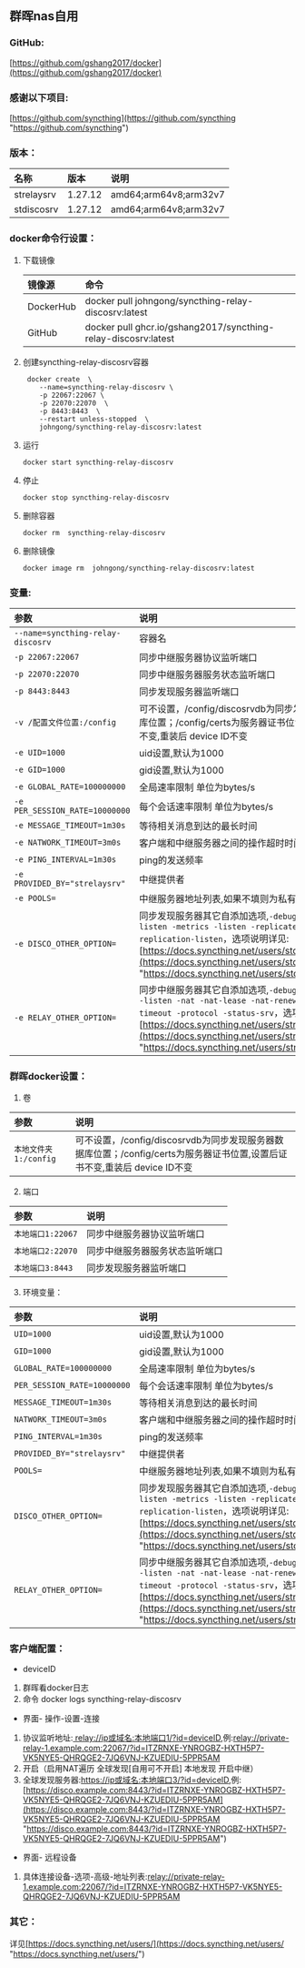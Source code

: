 ## 群晖nas自用

### GitHub:

[https://github.com/gshang2017/docker](https://github.com/gshang2017/docker)

### 感谢以下项目:

[https://github.com/syncthing](https://github.com/syncthing "https://github.com/syncthing")

### 版本：

|名称|版本|说明|
|:-|:-|:-|
|strelaysrv|1.27.12|amd64;arm64v8;arm32v7|
|stdiscosrv|1.27.12|amd64;arm64v8;arm32v7|

### docker命令行设置：

1. 下载镜像

    |镜像源|命令|
    |:-|:-|
    |DockerHub|docker pull johngong/syncthing-relay-discosrv:latest|
    |GitHub|docker pull ghcr.io/gshang2017/syncthing-relay-discosrv:latest|

2. 创建syncthing-relay-discosrv容器

        docker create  \
           --name=syncthing-relay-discosrv \
           -p 22067:22067 \
           -p 22070:22070  \
           -p 8443:8443  \
           --restart unless-stopped  \
           johngong/syncthing-relay-discosrv:latest

3. 运行

       docker start syncthing-relay-discosrv

4. 停止

       docker stop syncthing-relay-discosrv

5. 删除容器

       docker rm  syncthing-relay-discosrv

6. 删除镜像

       docker image rm  johngong/syncthing-relay-discosrv:latest

### 变量:

|参数|说明|
|:-|:-|
| `--name=syncthing-relay-discosrv` |容器名|
| `-p 22067:22067` |同步中继服务器协议监听端口|
| `-p 22070:22070` |同步中继服务器服务状态监听端口|
| `-p 8443:8443` |同步发现服务器监听端口|
| `-v /配置文件位置:/config` |可不设置，/config/discosrvdb为同步发现服务器数据库位置；/config/certs为服务器证书位置,设置后证书不变,重装后 device ID不变|
| `-e UID=1000` |uid设置,默认为1000|
| `-e GID=1000` |gid设置,默认为1000|
| `-e GLOBAL_RATE=100000000` |全局速率限制 单位为bytes/s|
| `-e PER_SESSION_RATE=10000000` | 每个会话速率限制 单位为bytes/s|
| `-e MESSAGE_TIMEOUT=1m30s` |等待相关消息到达的最长时间|
| `-e NATWORK_TIMEOUT=3m0s` | 客户端和中继服务器之间的操作超时时间|
| `-e PING_INTERVAL=1m30s` | ping的发送频率|
| `-e PROVIDED_BY="strelaysrv"` |中继提供者|
| `-e POOLS=` |中继服务器地址列表,如果不填则为私有中继|
| `-e DISCO_OTHER_OPTION=` |同步发现服务器其它自添加选项,`-debug -http -listen -metrics -listen -replicate -replication-listen`，选项说明详见:[https://docs.syncthing.net/users/stdiscosrv.html](https://docs.syncthing.net/users/stdiscosrv.html "https://docs.syncthing.net/users/stdiscosrv.html")|
| `-e RELAY_OTHER_OPTION=` |同步中继服务器其它自添加选项,`-debug -ext-address -listen -nat -nat-lease -nat-renewal -nat-timeout -protocol -status-srv`，选项说明详见:[https://docs.syncthing.net/users/strelaysrv.html](https://docs.syncthing.net/users/strelaysrv.html "https://docs.syncthing.net/users/strelaysrv.html")|

### 群晖docker设置：

1. 卷

|参数|说明|
|:-|:-|
| `本地文件夹1:/config` |可不设置，/config/discosrvdb为同步发现服务器数据库位置；/config/certs为服务器证书位置,设置后证书不变,重装后 device ID不变|

2. 端口

|参数|说明|
|:-|:-|
| `本地端口1:22067` |同步中继服务器协议监听端口|
| `本地端口2:22070` |同步中继服务器服务状态监听端口|
| `本地端口3:8443` |同步发现服务器监听端口|

3. 环境变量：

|参数|说明|
|:-|:-|
| `UID=1000` |uid设置,默认为1000|
| `GID=1000` |gid设置,默认为1000|
| `GLOBAL_RATE=100000000` |全局速率限制 单位为bytes/s|
| `PER_SESSION_RATE=10000000` | 每个会话速率限制 单位为bytes/s|
| `MESSAGE_TIMEOUT=1m30s` |等待相关消息到达的最长时间|
| `NATWORK_TIMEOUT=3m0s` | 客户端和中继服务器之间的操作超时时间|
| `PING_INTERVAL=1m30s` | ping的发送频率|
| `PROVIDED_BY="strelaysrv"` |中继提供者|
| `POOLS=` |中继服务器地址列表,如果不填则为私有中继|
| `DISCO_OTHER_OPTION=` |同步发现服务器其它自添加选项,`-debug -http -listen -metrics -listen -replicate -replication-listen`，选项说明详见:[https://docs.syncthing.net/users/stdiscosrv.html](https://docs.syncthing.net/users/stdiscosrv.html "https://docs.syncthing.net/users/stdiscosrv.html")|
| `RELAY_OTHER_OPTION=` |同步中继服务器其它自添加选项,`-debug -ext-address -listen -nat -nat-lease -nat-renewal -nat-timeout -protocol -status-srv`，选项说明详见:[https://docs.syncthing.net/users/strelaysrv.html](https://docs.syncthing.net/users/strelaysrv.html "https://docs.syncthing.net/users/strelaysrv.html")|

### 客户端配置：

* deviceID

1. 群晖看docker日志
2. 命令
        docker logs syncthing-relay-discosrv

* 界面- 操作-设置-连接

1. 协议监听地址:[ relay://ip或域名:本地端口1/?id=deviceID]( relay://ip或域名:本地端口1/?id=deviceID " relay://ip或域名:本地端口1/?id=deviceID"),例:[relay://private-relay-1.example.com:22067/?id=ITZRNXE-YNROGBZ-HXTH5P7-VK5NYE5-QHRQGE2-7JQ6VNJ-KZUEDIU-5PPR5AM](relay://private-relay-1.example.com:22067/?id=ITZRNXE-YNROGBZ-HXTH5P7-VK5NYE5-QHRQGE2-7JQ6VNJ-KZUEDIU-5PPR5AM "relay://private-relay-1.example.com:22067/?id=ITZRNXE-YNROGBZ-HXTH5P7-VK5NYE5-QHRQGE2-7JQ6VNJ-KZUEDIU-5PPR5AM")
2. 开启（启用NAT遍历 全球发现[自用可不开启] 本地发现 开启中继）
3. 全球发现服务器:[https://ip或域名:本地端口3/?id=deviceID](https://ip或域名:本地端口3/?id=deviceID "https://ip或域名:本地端口3/?id=deviceID"),例:[https://disco.example.com:8443/?id=ITZRNXE-YNROGBZ-HXTH5P7-VK5NYE5-QHRQGE2-7JQ6VNJ-KZUEDIU-5PPR5AM](https://disco.example.com:8443/?id=ITZRNXE-YNROGBZ-HXTH5P7-VK5NYE5-QHRQGE2-7JQ6VNJ-KZUEDIU-5PPR5AM "https://disco.example.com:8443/?id=ITZRNXE-YNROGBZ-HXTH5P7-VK5NYE5-QHRQGE2-7JQ6VNJ-KZUEDIU-5PPR5AM")

*  界面- 远程设备

1. 具体连接设备-选项-高级-地址列表:[relay://private-relay-1.example.com:22067/?id=ITZRNXE-YNROGBZ-HXTH5P7-VK5NYE5-QHRQGE2-7JQ6VNJ-KZUEDIU-5PPR5AM](relay://private-relay-1.example.com:22067/?id=ITZRNXE-YNROGBZ-HXTH5P7-VK5NYE5-QHRQGE2-7JQ6VNJ-KZUEDIU-5PPR5AM "relay://private-relay-1.example.com:22067/?id=ITZRNXE-YNROGBZ-HXTH5P7-VK5NYE5-QHRQGE2-7JQ6VNJ-KZUEDIU-5PPR5AM")

### 其它：

详见[https://docs.syncthing.net/users/](https://docs.syncthing.net/users/ "https://docs.syncthing.net/users/")
